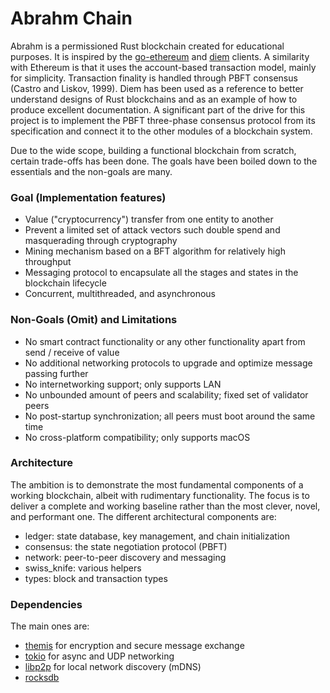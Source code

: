 # Abrahm Chain
Abrahm is a permissioned Rust blockchain created for educational purposes. It is inspired by the [go-ethereum](https://github.com/ethereum/go-ethereum) and [diem](https://github.com/diem/diem) clients. A similarity with Ethereum is that it uses the account-based transaction model, mainly for simplicity. Transaction finality is handled through PBFT consensus (Castro and Liskov, 1999). Diem has been used as a reference to better understand designs of Rust blockchains and as an example of how to produce excellent documentation. A significant part of the drive for this project is to implement the PBFT three-phase consensus protocol from its specification and connect it to the other modules of a blockchain system.

Due to the wide scope, building a functional blockchain from scratch, certain trade-offs has been done. The goals have been boiled down to the essentials and the non-goals are many.


### Goal (Implementation features)
* Value ("cryptocurrency") transfer from one entity to another
* Prevent a limited set of attack vectors such double spend and masquerading through cryptography
* Mining mechanism based on a BFT algorithm for relatively high throughput
* Messaging protocol to encapsulate all the stages and states in the blockchain lifecycle
* Concurrent, multithreaded, and asynchronous

### Non-Goals (Omit) and Limitations
* No smart contract functionality or any other functionality apart from send / receive of value
* No additional networking protocols to upgrade and optimize message passing further
* No internetworking support; only supports LAN
* No unbounded amount of peers and scalability; fixed set of validator peers
* No post-startup synchronization; all peers must boot around the same time
* No cross-platform compatibility; only supports macOS

### Architecture
The ambition is to demonstrate the most fundamental components of a working blockchain, albeit with rudimentary functionality. The focus is to deliver a complete and working baseline rather than the most clever, novel, and performant one. The different architectural components are:
* ledger: state database, key management, and chain initialization
* consensus: the state negotiation protocol (PBFT)
* network: peer-to-peer discovery and messaging
* swiss_knife: various helpers
* types: block and transaction types

### Dependencies
The main ones are:
* [themis](https://www.cossacklabs.com/themis/) for encryption and secure message exchange
* [tokio](https://github.com/tokio-rs/tokio) for async and UDP networking
* [libp2p](https://github.com/libp2p/rust-libp2p) for local network discovery (mDNS)
* [rocksdb](https://rocksdb.org/)

